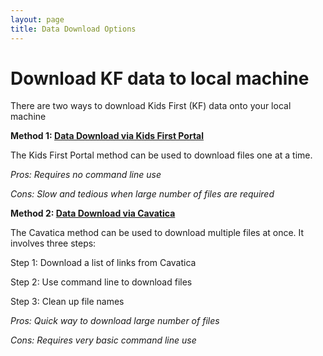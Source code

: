 ```yaml
---
layout: page
title: Data Download Options
---
```



Download KF data to local machine
===================================

There are two ways to download Kids First (KF) data onto your local machine

  **Method 1: [Data Download via Kids First Portal](Data-Download-Via-KF-Portal.md)**

The Kids First Portal method can be used to download files one at a time.

*Pros: Requires no command line use*

*Cons: Slow and tedious when large number of files are required*

  **Method 2: [Data Download via Cavatica](Data-Download-Via-Cavatical.md)**

The Cavatica method can be used to download multiple files at once. It involves three steps:

  Step 1: Download a list of links from Cavatica

  Step 2: Use command line to download files

  Step 3: Clean up file names

*Pros: Quick way to download large number of files*

*Cons: Requires very basic command line use*
